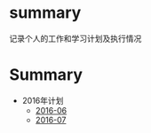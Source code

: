 # summary

记录个人的工作和学习计划及执行情况

# Summary

* 2016年计划
  * [2016-06](2016/2016-06.md)
  * [2016-07](2016/2016-07.md)

